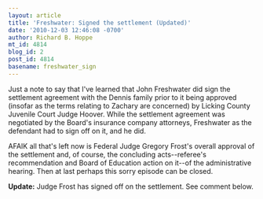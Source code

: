 ```yaml
---
layout: article
title: 'Freshwater: Signed the settlement (Updated)'
date: '2010-12-03 12:46:08 -0700'
author: Richard B. Hoppe
mt_id: 4814
blog_id: 2
post_id: 4814
basename: freshwater_sign
---
```

Just a note to say that I've learned that John Freshwater did sign the settlement agreement with the Dennis family prior to it being approved (insofar as the terms relating to Zachary are concerned) by Licking County Juvenile Court Judge Hoover.  While the settlement agreement was negotiated by the Board's insurance company attorneys, Freshwater as the defendant had to sign off on it, and he did.  

AFAIK all that's left now is Federal Judge Gregory Frost's overall approval of the settlement and, of course, the concluding acts--referee's recommendation and Board of Education action on it--of the administrative hearing.  Then at last perhaps this sorry episode can be closed.

**Update:**  Judge Frost has signed off on the settlement.  See comment below.
